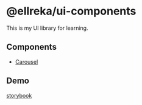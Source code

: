 # @ellreka/ui-components

This is my UI library for learning.

## Components

- [Carousel](https://github.com/ellreka/ui-components/tree/master/src/Carousel)

## Demo

[storybook](https://ellreka-ui-components.vercel.app)
